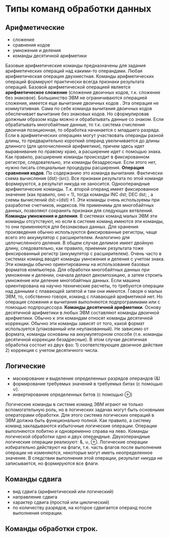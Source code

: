 ﻿# Типы команд обработки данных

## Арифметические

* сложение
* сравнения кодов
* умножения и деления
* команды десятичной арифметики

Базовые арифметические команды предназначены для задания арифметических
операций над какими-то операндами. Любая арифметическая операция двухместная. Команды арифметических операций
формируют практически всегда признаки результата операций.
Базовой арифметической операцией является **арифметическое сложение** (сложение двоичных кодов, т.к. сложение без знаковое). 
Большинство ЭВМ не ограничиваются операцией сложения, имеется еще
вычитание двоичных кодов . Эта операция не коммутативная. Сама по себе
команда вычитания двоичных кодов обеспечивает вычитание без знаковых кодов. Но
сформулировав должным образом коды можно и обрабатывать данные со знаком. Если
обрабатывать многобайтные данные, то т.к. система счисления двоичная позиционная, то
обработка начинается с младшего разряда. 
Если в арифметических операциях могут участвовать операнды разной длины, то
предварительно короткий операнд увеличивается до длины длинного (для целочисленной
арифметики), причем здесь идет выравнивание по правому краю, а расширение идет с
помощью знака. Как правило, расширение команды происходит в фиксированном
регистре, следовательно, эти команды безадресные. Если этого нет, нужно писать
специальные процедуры расширения. 
**Операция сравнения кодов**. 
По содержанию это команда вычитания. Фактически схема вычисления (dst)-(src). Все
признаки результата по этой команде формируются, а результат никуда не заносится.
Однооперандные арифметические команды. Т.к. второй операнд имеет фиксированное
значение (как правило, оно = 1), тогда команды INC dst; DEC dst; , а схемы вычислений
dst:=(dst) ±1. Эти команды очень используемы при разработке счетчиков, индексов. Не
применимы для многобайтных данных, позволяют сохранить признаки для следующих
ветвлений. 
**Команды умножения и деления**. 
В системах команд малых ЭВМ эти команды
отсутствуют, но если в системе команд имеются эти команды, то они применяются для
беззнаковых данных. Для хранения произведения обычно используются фиксированные
регистры, чаще всего это аккумулятор с расширителем. Аналогично для целочисленного
деления. В общем случае делимое имеет двойную длину, следовательно, как правило,
приемник результата тоже фиксированный регистр (аккумулятор с расширителем). Очень
часто в системах команд вводят команды умножения и деления с учетом знака.
Эти команды обычно ориентированны на использование базовых форматов
компьютера. Для обработки многобайтных данных при умножении и делении, сначала
делают декомпозицию, а затем строить умножение или деление многобайтных данных. Если
машина ориентирована на научно технические расчеты, то требуются операции над данными
с плавающей запятой и там они имеются. Говоря о малых ЭВМ, то, собственно говоря,
команд с плавающей арифметикой нет. Но операция сложения и вычитания выполняются
подпрограммами или с помощью подпроцессора. 
**Команды десятичной арифметики**.
Основу десятичной арифметики в любых ЭВМ составляют команды двоичной арифметики.
Обычно к эти командам относят команды десятичной коррекции. Обычно эти команды
зависят от того, какой формат используется (упакованный или неупакованный). Не зависимо
от формата, команды основаны на аккумуляторном способе (т.е. команды десятичной
коррекции безадресные). В этом случае десятичная обработка состоит из двух фаз: 1)
соответствующее двоичное действие 2) коррекция с учетом десятичного числа.

## Логические
* маскирование и выделение определенных разрядов операндов (&) 
* формирование требуемых значений в требуемых битах (с помощью ∪).
* инвертирование определенных битов (с помощью ⊕)

Логические команды в системе команд ЭВМ играют
не только вспомогательную роль, но в логических задачах могут быть основными
операторами обработки. Для этого система логических операций в ЭВМ должна быть
функционально полной. Как правило, а систему команд закладываются избыточные
логические операции. Операции выполняются побитно и одновременно справа на лево.
Команды логической обработки одно и двух операндные. Двухоперандные логические операции
реализуют: &, ∪, ⊕.
Логические операции избирательно действуют на флаги, т.е. часть флагов после выполнения
операции не изменяются, некоторые могут иметь неопределенное значение. В следствии выполнения 
этой операции, результат никуда не записывается, но формируются все флаги.

## Команды сдвига
* вид сдвига (арифметический или логический)
* направление сдвига
* характер сдвига (простой или циклический)
* по количеству разрядов, на которое сдвигается операнд после выполнения операции.


## Команды обработки строк.
